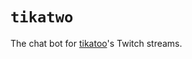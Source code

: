 `tikatwo`
=========

The chat bot for [tikatoo]'s Twitch streams.

[tikatoo]: https://www.twitch.tv/tikatoo
